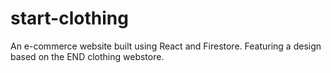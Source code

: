 # start-clothing
An e-commerce website built using React and Firestore. Featuring a design based on the END clothing webstore.
